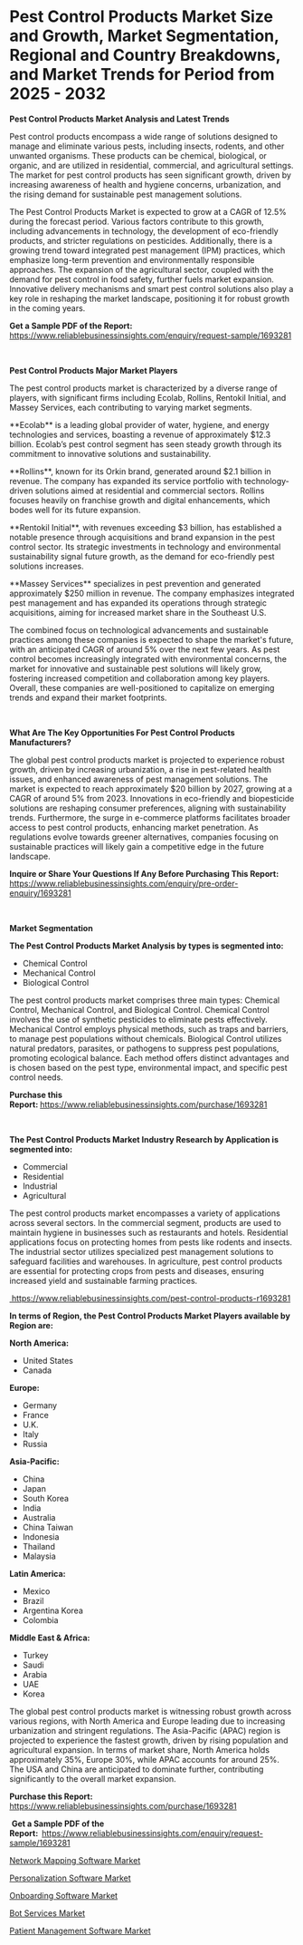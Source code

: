 <p><h1>Pest Control Products Market Size and Growth, Market Segmentation, Regional and Country Breakdowns, and Market Trends for Period from 2025 -  2032</h1></p><p><strong>Pest Control Products Market Analysis and Latest Trends</strong></p>
<p><p>Pest control products encompass a wide range of solutions designed to manage and eliminate various pests, including insects, rodents, and other unwanted organisms. These products can be chemical, biological, or organic, and are utilized in residential, commercial, and agricultural settings. The market for pest control products has seen significant growth, driven by increasing awareness of health and hygiene concerns, urbanization, and the rising demand for sustainable pest management solutions.</p><p>The Pest Control Products Market is expected to grow at a CAGR of 12.5% during the forecast period. Various factors contribute to this growth, including advancements in technology, the development of eco-friendly products, and stricter regulations on pesticides. Additionally, there is a growing trend toward integrated pest management (IPM) practices, which emphasize long-term prevention and environmentally responsible approaches. The expansion of the agricultural sector, coupled with the demand for pest control in food safety, further fuels market expansion. Innovative delivery mechanisms and smart pest control solutions also play a key role in reshaping the market landscape, positioning it for robust growth in the coming years.</p></p>
<p><strong>Get a Sample PDF of the Report:&nbsp;</strong> <a href="https://www.reliablebusinessinsights.com/enquiry/request-sample/1693281?utm_campaign=1877&utm_medium=2&utm_source=Github&utm_content=ia&utm_term=09032025&utm_id=pest-control-products">https://www.reliablebusinessinsights.com/enquiry/request-sample/1693281</a></p>
<p>&nbsp;</p>
<p><strong>Pest Control Products Major Market Players</strong></p>
<p><p>The pest control products market is characterized by a diverse range of players, with significant firms including Ecolab, Rollins, Rentokil Initial, and Massey Services, each contributing to varying market segments. </p><p>**Ecolab** is a leading global provider of water, hygiene, and energy technologies and services, boasting a revenue of approximately $12.3 billion. Ecolab’s pest control segment has seen steady growth through its commitment to innovative solutions and sustainability.</p><p>**Rollins**, known for its Orkin brand, generated around $2.1 billion in revenue. The company has expanded its service portfolio with technology-driven solutions aimed at residential and commercial sectors. Rollins focuses heavily on franchise growth and digital enhancements, which bodes well for its future expansion.</p><p>**Rentokil Initial**, with revenues exceeding $3 billion, has established a notable presence through acquisitions and brand expansion in the pest control sector. Its strategic investments in technology and environmental sustainability signal future growth, as the demand for eco-friendly pest solutions increases.</p><p>**Massey Services** specializes in pest prevention and generated approximately $250 million in revenue. The company emphasizes integrated pest management and has expanded its operations through strategic acquisitions, aiming for increased market share in the Southeast U.S.</p><p>The combined focus on technological advancements and sustainable practices among these companies is expected to shape the market's future, with an anticipated CAGR of around 5% over the next few years. As pest control becomes increasingly integrated with environmental concerns, the market for innovative and sustainable pest solutions will likely grow, fostering increased competition and collaboration among key players. Overall, these companies are well-positioned to capitalize on emerging trends and expand their market footprints.</p></p>
<p>&nbsp;</p>
<p><strong>What Are The Key Opportunities For Pest Control Products Manufacturers?</strong></p>
<p><p>The global pest control products market is projected to experience robust growth, driven by increasing urbanization, a rise in pest-related health issues, and enhanced awareness of pest management solutions. The market is expected to reach approximately $20 billion by 2027, growing at a CAGR of around 5% from 2023. Innovations in eco-friendly and biopesticide solutions are reshaping consumer preferences, aligning with sustainability trends. Furthermore, the surge in e-commerce platforms facilitates broader access to pest control products, enhancing market penetration. As regulations evolve towards greener alternatives, companies focusing on sustainable practices will likely gain a competitive edge in the future landscape.</p></p>
<p><strong>Inquire or Share Your Questions If Any Before Purchasing This Report:</strong> <a href="https://www.reliablebusinessinsights.com/enquiry/pre-order-enquiry/1693281?utm_campaign=1877&utm_medium=2&utm_source=Github&utm_content=ia&utm_term=09032025&utm_id=pest-control-products">https://www.reliablebusinessinsights.com/enquiry/pre-order-enquiry/1693281</a></p>
<p>&nbsp;</p>
<p><strong>Market Segmentation</strong></p>
<p><strong>The Pest Control Products Market Analysis by types is segmented into:</strong></p>
<p><ul><li>Chemical Control</li><li>Mechanical Control</li><li>Biological Control</li></ul></p>
<p><p>The pest control products market comprises three main types: Chemical Control, Mechanical Control, and Biological Control. Chemical Control involves the use of synthetic pesticides to eliminate pests effectively. Mechanical Control employs physical methods, such as traps and barriers, to manage pest populations without chemicals. Biological Control utilizes natural predators, parasites, or pathogens to suppress pest populations, promoting ecological balance. Each method offers distinct advantages and is chosen based on the pest type, environmental impact, and specific pest control needs.</p></p>
<p><strong>Purchase this Report:&nbsp;</strong><a href="https://www.reliablebusinessinsights.com/purchase/1693281?utm_campaign=1877&utm_medium=2&utm_source=Github&utm_content=ia&utm_term=09032025&utm_id=pest-control-products">https://www.reliablebusinessinsights.com/purchase/1693281</a></p>
<p>&nbsp;</p>
<p><strong>The Pest Control Products Market Industry Research by Application is segmented into:</strong></p>
<p><ul><li>Commercial</li><li>Residential</li><li>Industrial</li><li>Agricultural</li></ul></p>
<p><p>The pest control products market encompasses a variety of applications across several sectors. In the commercial segment, products are used to maintain hygiene in businesses such as restaurants and hotels. Residential applications focus on protecting homes from pests like rodents and insects. The industrial sector utilizes specialized pest management solutions to safeguard facilities and warehouses. In agriculture, pest control products are essential for protecting crops from pests and diseases, ensuring increased yield and sustainable farming practices.</p></p>
<p><a href="https://www.reliablebusinessinsights.com/pest-control-products-r1693281?utm_campaign=1877&utm_medium=2&utm_source=Github&utm_content=ia&utm_term=09032025&utm_id=pest-control-products">&nbsp;https://www.reliablebusinessinsights.com/pest-control-products-r1693281</a></p>
<p><strong>In terms of Region, the Pest Control Products Market Players available by Region are:</strong></p>
<p>
    <p> <strong> North America: </strong>
        <ul>
            <li>United States</li>
            <li>Canada</li>
        </ul>
        </p> 
    <p> <strong> Europe: </strong>
        <ul>
            <li>Germany</li>
            <li>France</li>
            <li>U.K.</li>
            <li>Italy</li>
            <li>Russia</li>
        </ul>
        </p> 
    <p> <strong> Asia-Pacific: </strong>
        <ul>
            <li>China</li>
            <li>Japan</li>
            <li>South Korea</li>
            <li>India</li>
            <li>Australia</li>
            <li>China Taiwan</li>
            <li>Indonesia</li>
            <li>Thailand</li>
            <li>Malaysia</li>
        </ul>
        </p> 
    <p> <strong> Latin America: </strong>
        <ul>
            <li>Mexico</li>
            <li>Brazil</li>
            <li>Argentina Korea</li>
            <li>Colombia</li>
        </ul>
        </p> 
    <p> <strong> Middle East & Africa: </strong>
        <ul>
            <li>Turkey</li>
            <li>Saudi</li>
            <li>Arabia</li>
            <li>UAE</li>
            <li>Korea</li>
        </ul>
    </p>
    </p>
<p><p>The global pest control products market is witnessing robust growth across various regions, with North America and Europe leading due to increasing urbanization and stringent regulations. The Asia-Pacific (APAC) region is projected to experience the fastest growth, driven by rising population and agricultural expansion. In terms of market share, North America holds approximately 35%, Europe 30%, while APAC accounts for around 25%. The USA and China are anticipated to dominate further, contributing significantly to the overall market expansion.</p></p>
<p><strong>Purchase this Report: </strong><a href="https://www.reliablebusinessinsights.com/purchase/1693281?utm_campaign=1877&utm_medium=2&utm_source=Github&utm_content=ia&utm_term=09032025&utm_id=pest-control-products">https://www.reliablebusinessinsights.com/purchase/1693281</a></p>
<p>&nbsp;<strong>Get a Sample PDF of the Report:&nbsp;&nbsp;</strong><a href="https://www.reliablebusinessinsights.com/enquiry/request-sample/1693281?utm_campaign=1877&utm_medium=2&utm_source=Github&utm_content=ia&utm_term=09032025&utm_id=pest-control-products">https://www.reliablebusinessinsights.com/enquiry/request-sample/1693281</a></p>
<p><strong></strong></p>
<p><p><a href="https://github.com/kanetaerkid/Market-Research-Report-List-1/blob/main/network-mapping-software-market.md?utm_campaign=1877&utm_medium=2&utm_source=Github&utm_content=ia&utm_term=09032025&utm_id=pest-control-products">Network Mapping Software Market</a></p><p><a href="https://github.com/leoustolja/Market-Research-Report-List-1/blob/main/personalization-software-market.md?utm_campaign=1877&utm_medium=2&utm_source=Github&utm_content=ia&utm_term=09032025&utm_id=pest-control-products">Personalization Software Market</a></p><p><a href="https://github.com/madethkijori/Market-Research-Report-List-1/blob/main/onboarding-software-market.md?utm_campaign=1877&utm_medium=2&utm_source=Github&utm_content=ia&utm_term=09032025&utm_id=pest-control-products">Onboarding Software Market</a></p><p><a href="https://github.com/bichukapac/Market-Research-Report-List-1/blob/main/bot-services-market.md?utm_campaign=1877&utm_medium=2&utm_source=Github&utm_content=ia&utm_term=09032025&utm_id=pest-control-products">Bot Services Market</a></p><p><a href="https://github.com/ayondaylos/Market-Research-Report-List-1/blob/main/patient-management-software-market.md?utm_campaign=1877&utm_medium=2&utm_source=Github&utm_content=ia&utm_term=09032025&utm_id=pest-control-products">Patient Management Software Market</a></p></p>